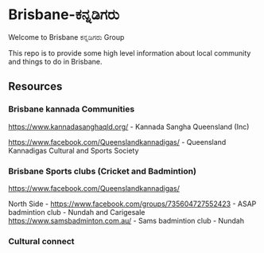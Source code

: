 # Brisbane-ಕನ್ನಡಿಗರು

Welcome to Brisbane ಕನ್ನಡಿಗರು Group

This repo is to provide some high level information about local community and things to do in Brisbane.

## Resources  

### Brisbane kannada Communities 

https://www.kannadasanghaqld.org/ - Kannada Sangha Queensland (Inc)

https://www.facebook.com/Queenslandkannadigas/ - Queensland Kannadigas Cultural and Sports Society


### Brisbane Sports clubs (Cricket and Badmintion) 
https://www.facebook.com/Queenslandkannadigas/

North Side - https://www.facebook.com/groups/735604727552423 - ASAP badmintion club - Nundah and Carigesale 
https://www.samsbadminton.com.au/ - Sams badmintion club - Nundah 

### Cultural connect 

